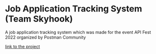 # Job Application Tracking System (Team Skyhook)
A job application tracking system which was made for the event API Fest 2022 organized by Postman Community

 [link to the project](https://arpanaditya.github.io/job-application-tracking-system)
